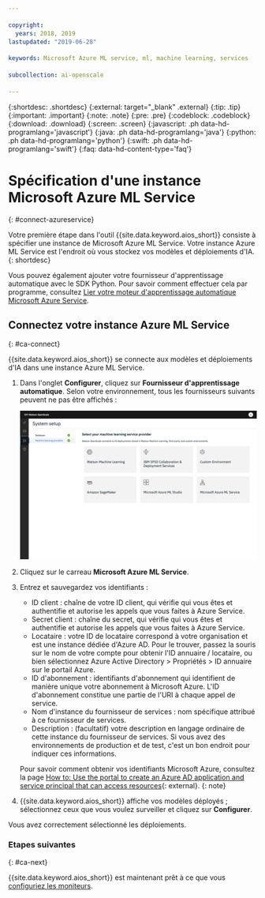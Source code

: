 ```yaml
---

copyright:
  years: 2018, 2019
lastupdated: "2019-06-28"

keywords: Microsoft Azure ML service, ml, machine learning, services

subcollection: ai-openscale

---
```


{:shortdesc: .shortdesc}
{:external: target="_blank" .external}
{:tip: .tip}
{:important: .important}
{:note: .note}
{:pre: .pre}
{:codeblock: .codeblock}
{:download: .download}
{:screen: .screen}
{:javascript: .ph data-hd-programlang='javascript'}
{:java: .ph data-hd-programlang='java'}
{:python: .ph data-hd-programlang='python'}
{:swift: .ph data-hd-programlang='swift'}
{:faq: data-hd-content-type='faq'}

# Spécification d'une instance Microsoft Azure ML Service
{: #connect-azureservice}

Votre première étape dans l'outil {{site.data.keyword.aios_short}} consiste à spécifier une instance de Microsoft Azure ML Service. Votre instance Azure ML Service est l'endroit où vous stockez vos modèles et déploiements d'IA.
{: shortdesc}

Vous pouvez également ajouter votre fournisseur d'apprentissage automatique avec le SDK Python. Pour savoir comment effectuer cela par programme,
consultez [Lier votre moteur d'apprentissage automatique Microsoft Azure Service](/docs/services/ai-openscale?topic=ai-openscale-cml-azsrvconfig#cml-azsrvbind).

## Connectez votre instance Azure ML Service
{: #ca-connect}

{{site.data.keyword.aios_short}} se connecte aux modèles et déploiements d'IA dans une instance Azure ML Service.

1. Dans l'onglet **Configurer**, cliquez sur **Fournisseur d'apprentissage automatique**. Selon votre environnement, tous les fournisseurs suivants peuvent ne pas être affichés :

   ![L'écran de sélection du fournisseur d'apprentissage automatique est affiché, avec un carreau pour chaque moteur d'apprentissage automatique accepté](images/wos-machine-learning-providers-selection.png)

1.  Cliquez sur le carreau **Microsoft Azure ML Service**.
1.  Entrez et sauvegardez vos identifiants :

    - ID client : chaîne de votre ID client, qui vérifie qui vous êtes et authentifie et autorise les appels que vous faites à Azure Service.
    - Secret client : chaîne du secret, qui vérifie qui vous êtes et authentifie et autorise les appels que vous faites à Azure Service.
    - Locataire : votre ID de locataire correspond à votre organisation et est une instance dédiée d'Azure AD. Pour le trouver, passez la souris sur le nom de votre compte pour obtenir l'ID annuaire / locataire,
ou bien sélectionnez Azure Active Directory > Propriétés > ID annuaire sur le portail Azure.
    - ID d'abonnement : identifiants d'abonnement qui identifient de manière unique votre abonnement à Microsoft Azure. L'ID d'abonnement constitue une partie de l'URI à chaque appel de service.
    - Nom d'instance du fournisseur de services : nom spécifique attribué à ce fournisseur de services.
    - Description : (facultatif) votre description en langage ordinaire de cette instance du fournisseur de services. Si vous avez des environnements de production et de test, c'est un bon endroit pour indiquer ces informations.

    Pour savoir comment obtenir vos identifiants Microsoft Azure, consultez la page
[How to:
Use the portal to create an Azure AD application and service principal that can access resources](https://docs.microsoft.com/en-us/azure/active-directory/develop/howto-create-service-principal-portal){: external}.
    {: note}

1.  {{site.data.keyword.aios_short}} affiche vos modèles déployés ; sélectionnez ceux que vous voulez surveiller et cliquez sur **Configurer**.

Vous avez correctement sélectionné les déploiements.

### Etapes suivantes
{: #ca-next}

{{site.data.keyword.aios_short}} est maintenant prêt
à ce que vous [configuriez les moniteurs](/docs/services/ai-openscale?topic=ai-openscale-mo-config).

